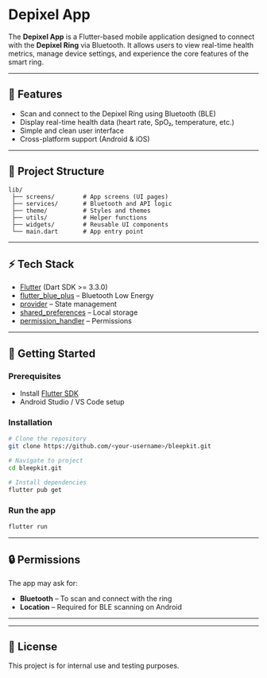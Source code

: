 # Depixel App

The **Depixel App** is a Flutter-based mobile application designed to connect with the **Depixel Ring** via Bluetooth.
It allows users to view real-time health metrics, manage device settings, and experience the core features of the smart ring.

---

## 📱 Features

* Scan and connect to the Depixel Ring using Bluetooth (BLE)
* Display real-time health data (heart rate, SpO₂, temperature, etc.)
* Simple and clean user interface
* Cross-platform support (Android & iOS)

---

## 📂 Project Structure

```
lib/
 ├── screens/        # App screens (UI pages)
 ├── services/       # Bluetooth and API logic
 ├── theme/          # Styles and themes
 ├── utils/          # Helper functions
 ├── widgets/        # Reusable UI components
 └── main.dart       # App entry point
```

---

## ⚡ Tech Stack

* [Flutter](https://flutter.dev/) (Dart SDK >= 3.3.0)
* [flutter\_blue\_plus](https://pub.dev/packages/flutter_blue_plus) – Bluetooth Low Energy
* [provider](https://pub.dev/packages/provider) – State management
* [shared\_preferences](https://pub.dev/packages/shared_preferences) – Local storage
* [permission\_handler](https://pub.dev/packages/permission_handler) – Permissions

---

## 🚀 Getting Started

### Prerequisites

* Install [Flutter SDK](https://docs.flutter.dev/get-started/install)
* Android Studio / VS Code setup

### Installation

```bash
# Clone the repository
git clone https://github.com/<your-username>/bleepkit.git

# Navigate to project
cd bleepkit.git

# Install dependencies
flutter pub get
```

### Run the app

```bash
flutter run
```

---

## 🔒 Permissions

The app may ask for:

* **Bluetooth** – To scan and connect with the ring
* **Location** – Required for BLE scanning on Android

---

---

## 📄 License

This project is for internal use and testing purposes.
